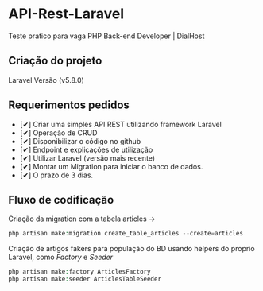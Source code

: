 # API-Rest-Laravel
Teste pratico para vaga PHP Back-end Developer | DialHost

## Criação do projeto
Laravel Versão (v5.8.0)

## Requerimentos pedidos
- [✔]  Criar uma simples API REST utilizando framework Laravel
- [✔]  Operação de CRUD
- [✔]  Disponibilizar o código no github
- [✔]  Endpoint e explicações de utilização
- [✔]  Utilizar Laravel (versão mais recente)
- [✔]  Montar um Migration para iniciar o banco de dados.
- [✔]  O prazo de 3 dias.

## Fluxo de codificação

Criação da migration com a tabela articles ->
````php
php artisan make:migration create_table_articles --create=articles 
````

Criação de artigos fakers para população do BD usando helpers do proprio Laravel, como _Factory_ e _Seeder_
````php
php artisan make:factory ArticlesFactory
php artisan make:seeder ArticlesTableSeeder 
````
